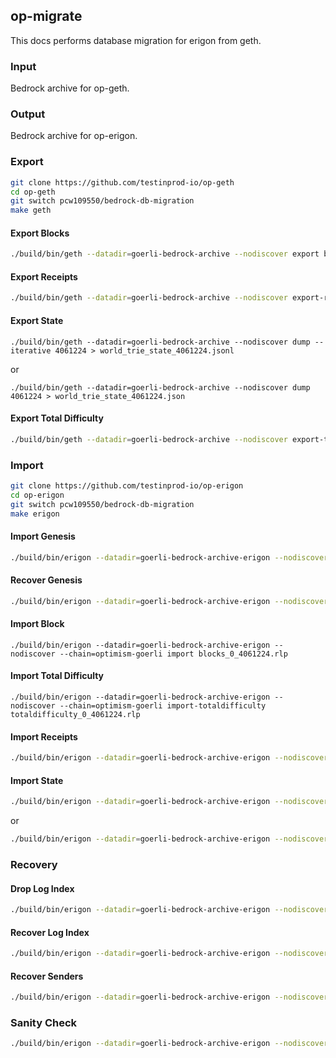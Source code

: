 ## op-migrate

This docs performs database migration for erigon from geth.

### Input

Bedrock archive for op-geth.

### Output

Bedrock archive for op-erigon.

### Export

```sh
git clone https://github.com/testinprod-io/op-geth
cd op-geth
git switch pcw109550/bedrock-db-migration
make geth
```

#### Export Blocks

```sh
./build/bin/geth --datadir=goerli-bedrock-archive --nodiscover export blocks_0_4061224.rlp 0 4061224
```

#### Export Receipts

```sh
./build/bin/geth --datadir=goerli-bedrock-archive --nodiscover export-receipts receipts_0_4061223.rlp 0 4061223
```

#### Export State

```
./build/bin/geth --datadir=goerli-bedrock-archive --nodiscover dump --iterative 4061224 > world_trie_state_4061224.jsonl
```
or
```
./build/bin/geth --datadir=goerli-bedrock-archive --nodiscover dump 4061224 > world_trie_state_4061224.json
```

#### Export Total Difficulty

```sh
./build/bin/geth --datadir=goerli-bedrock-archive --nodiscover export-totaldifficulty totaldifficulty_0_4061224.rlp 0 4061224
```

### Import

```sh
git clone https://github.com/testinprod-io/op-erigon
cd op-erigon
git switch pcw109550/bedrock-db-migration
make erigon
```

#### Import Genesis

```sh
./build/bin/erigon --datadir=goerli-bedrock-archive-erigon --nodiscover --chain=optimism-goerli init genesis.json
```

#### Recover Genesis

```sh
./build/bin/erigon --datadir=goerli-bedrock-archive-erigon --nodiscover  --chain=optimism-goerli recover-regenesis
```

#### Import Block

```
./build/bin/erigon --datadir=goerli-bedrock-archive-erigon --nodiscover --chain=optimism-goerli import blocks_0_4061224.rlp
```

#### Import Total Difficulty

```
./build/bin/erigon --datadir=goerli-bedrock-archive-erigon --nodiscover --chain=optimism-goerli import-totaldifficulty totaldifficulty_0_4061224.rlp
```


#### Import Receipts

```sh
./build/bin/erigon --datadir=goerli-bedrock-archive-erigon --nodiscover --chain=optimism-goerli import-receipts receipts_0_4061223.rlp
```

#### Import State

```sh
./build/bin/erigon --datadir=goerli-bedrock-archive-erigon --nodiscover --chain=optimism-goerli import-state world_trie_state_4061224.jsonl 4061224
```
or 
```sh
./build/bin/erigon --datadir=goerli-bedrock-archive-erigon --nodiscover --chain=optimism-goerli --import.stream=false import-state world_trie_state_4061224.json 4061224
```

### Recovery

#### Drop Log Index

```sh
./build/bin/erigon --datadir=goerli-bedrock-archive-erigon --nodiscover --chain=optimism-goerli drop-log-index
```

#### Recover Log Index

```sh
./build/bin/erigon --datadir=goerli-bedrock-archive-erigon --nodiscover --chain=optimism-goerli recover-log-index 0 4061224
```

#### Recover Senders

```sh
./build/bin/erigon --datadir=goerli-bedrock-archive-erigon --nodiscover --chain=optimism-goerli recover-senders 0 4061224
```

### Sanity Check

```sh
./build/bin/erigon --datadir=goerli-bedrock-archive-erigon --nodiscover --chain=optimism-goerli sanity-check 4061224
```
